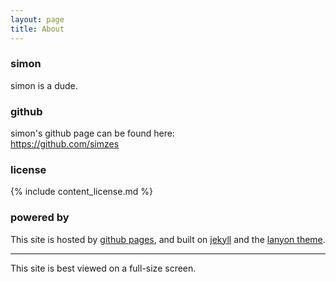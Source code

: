 ```yaml
---
layout: page
title: About
---
```

### simon
simon is a dude.

### github
simon's github page can be found here:  
<https://github.com/simzes>

### license
{% include content_license.md %}

### powered by
This site is hosted by [github pages](https://pages.github.com/), and built on [jekyll](https://jekyllrb.com/) and the [lanyon theme](https://github.com/poole/lanyon).

---
This site is best viewed on a full-size screen.
